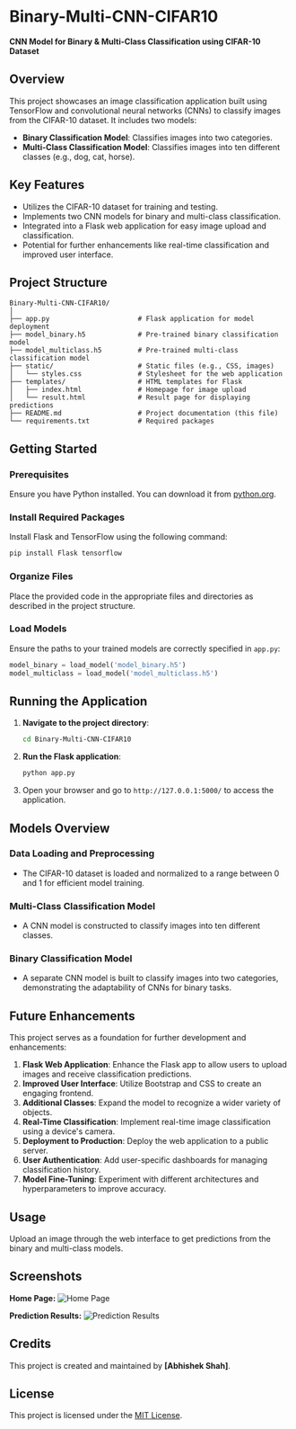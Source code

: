 # Binary-Multi-CNN-CIFAR10
**CNN Model for Binary & Multi-Class Classification using CIFAR-10 Dataset**

## Overview
This project showcases an image classification application built using TensorFlow and convolutional neural networks (CNNs) to classify images from the CIFAR-10 dataset. It includes two models:
- **Binary Classification Model**: Classifies images into two categories.
- **Multi-Class Classification Model**: Classifies images into ten different classes (e.g., dog, cat, horse).

## Key Features
- Utilizes the CIFAR-10 dataset for training and testing.
- Implements two CNN models for binary and multi-class classification.
- Integrated into a Flask web application for easy image upload and classification.
- Potential for further enhancements like real-time classification and improved user interface.

## Project Structure
```
Binary-Multi-CNN-CIFAR10/
│
├── app.py                      # Flask application for model deployment
├── model_binary.h5             # Pre-trained binary classification model
├── model_multiclass.h5         # Pre-trained multi-class classification model
├── static/                     # Static files (e.g., CSS, images)
│   └── styles.css              # Stylesheet for the web application
├── templates/                  # HTML templates for Flask
│   ├── index.html              # Homepage for image upload
│   └── result.html             # Result page for displaying predictions
├── README.md                   # Project documentation (this file)
└── requirements.txt            # Required packages
```

## Getting Started

### Prerequisites
Ensure you have Python installed. You can download it from [python.org](https://www.python.org/downloads/).

### Install Required Packages
Install Flask and TensorFlow using the following command:
```bash
pip install Flask tensorflow
```

### Organize Files
Place the provided code in the appropriate files and directories as described in the project structure.

### Load Models
Ensure the paths to your trained models are correctly specified in `app.py`:
```python
model_binary = load_model('model_binary.h5')
model_multiclass = load_model('model_multiclass.h5')
```

## Running the Application
1. **Navigate to the project directory**:
    ```bash
    cd Binary-Multi-CNN-CIFAR10
    ```
2. **Run the Flask application**:
    ```bash
    python app.py
    ```
3. Open your browser and go to `http://127.0.0.1:5000/` to access the application.

## Models Overview

### Data Loading and Preprocessing
- The CIFAR-10 dataset is loaded and normalized to a range between 0 and 1 for efficient model training.

### Multi-Class Classification Model
- A CNN model is constructed to classify images into ten different classes.

### Binary Classification Model
- A separate CNN model is built to classify images into two categories, demonstrating the adaptability of CNNs for binary tasks.

## Future Enhancements
This project serves as a foundation for further development and enhancements:

1. **Flask Web Application**: Enhance the Flask app to allow users to upload images and receive classification predictions.
2. **Improved User Interface**: Utilize Bootstrap and CSS to create an engaging frontend.
3. **Additional Classes**: Expand the model to recognize a wider variety of objects.
4. **Real-Time Classification**: Implement real-time image classification using a device's camera.
5. **Deployment to Production**: Deploy the web application to a public server.
6. **User Authentication**: Add user-specific dashboards for managing classification history.
7. **Model Fine-Tuning**: Experiment with different architectures and hyperparameters to improve accuracy.

## Usage
Upload an image through the web interface to get predictions from the binary and multi-class models.

## Screenshots
**Home Page:**
![Home Page](assets/home_page_screenshot.png)

**Prediction Results:**
![Prediction Results](assets/result_screenshot.png)

## Credits
This project is created and maintained by **[Abhishek Shah]**.

## License
This project is licensed under the [MIT License](LICENSE).
